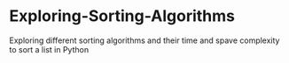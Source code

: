 # Exploring-Sorting-Algorithms

Exploring different sorting algorithms and their time and spave complexity to sort a list in Python
